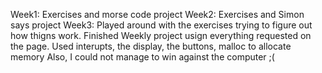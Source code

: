Week1:
Exercises and morse code project
Week2:
Exercises and Simon says project
Week3:
Played around with the exercises trying to figure out how thigns work.
Finished Weekly project usign everything requested on the page.
Used interupts, the display, the buttons, malloc to allocate memory
Also, I could not manage to win against the computer ;(